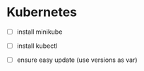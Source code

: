 
# Kubernetes

- [ ] install minikube
- [ ] install kubectl
- [ ] ensure easy update (use versions as var)

